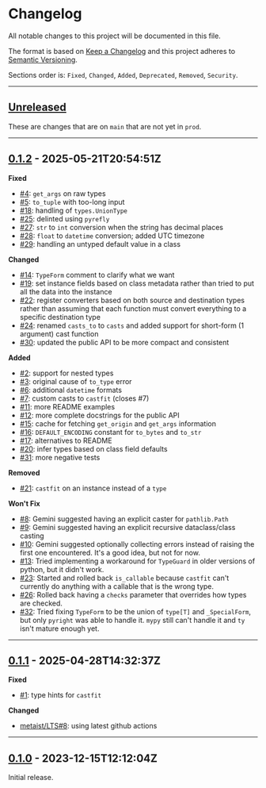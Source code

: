 # Changelog

All notable changes to this project will be documented in this file.

The format is based on [Keep a Changelog] and this project adheres to [Semantic Versioning].

Sections order is: `Fixed`, `Changed`, `Added`, `Deprecated`, `Removed`, `Security`.

[keep a changelog]: http://keepachangelog.com/en/1.0.0/
[semantic versioning]: http://semver.org/spec/v2.0.0.html

---

## [Unreleased]

[unreleased]: https://github.com/metaist/castfit/compare/prod...main

These are changes that are on `main` that are not yet in `prod`.

---

[#2]: https://github.com/metaist/castfit/issues/2
[#3]: https://github.com/metaist/castfit/issues/3
[#4]: https://github.com/metaist/castfit/issues/4
[#5]: https://github.com/metaist/castfit/issues/5
[#6]: https://github.com/metaist/castfit/issues/6
[#7]: https://github.com/metaist/castfit/issues/7
[#8]: https://github.com/metaist/castfit/issues/8
[#9]: https://github.com/metaist/castfit/issues/9
[#10]: https://github.com/metaist/castfit/issues/10
[#11]: https://github.com/metaist/castfit/issues/11
[#12]: https://github.com/metaist/castfit/issues/12
[#13]: https://github.com/metaist/castfit/issues/13
[#14]: https://github.com/metaist/castfit/issues/14
[#15]: https://github.com/metaist/castfit/issues/15
[#16]: https://github.com/metaist/castfit/issues/16
[#17]: https://github.com/metaist/castfit/issues/17
[#18]: https://github.com/metaist/castfit/issues/18
[#19]: https://github.com/metaist/castfit/issues/19
[#20]: https://github.com/metaist/castfit/issues/20
[#21]: https://github.com/metaist/castfit/issues/21
[#22]: https://github.com/metaist/castfit/issues/22
[#23]: https://github.com/metaist/castfit/issues/23
[#24]: https://github.com/metaist/castfit/issues/24
[#25]: https://github.com/metaist/castfit/issues/25
[#26]: https://github.com/metaist/castfit/issues/26
[#27]: https://github.com/metaist/castfit/issues/27
[#28]: https://github.com/metaist/castfit/issues/28
[#29]: https://github.com/metaist/castfit/issues/29
[#30]: https://github.com/metaist/castfit/issues/30
[#31]: https://github.com/metaist/castfit/issues/31
[#32]: https://github.com/metaist/castfit/issues/32
[0.1.2]: https://github.com/metaist/castfit/compare/0.1.1...0.1.2

## [0.1.2] - 2025-05-21T20:54:51Z

**Fixed**

- [#4]: `get_args` on raw types
- [#5]: `to_tuple` with too-long input
- [#18]: handling of `types.UnionType`
- [#25]: delinted using `pyrefly`
- [#27]: `str` to `int` conversion when the string has decimal places
- [#28]: `float` to `datetime` conversion; added UTC timezone
- [#29]: handling an untyped default value in a class

**Changed**

- [#14]: `TypeForm` comment to clarify what we want
- [#19]: set instance fields based on class metadata rather than tried to put all the data into the instance
- [#22]: register converters based on both source and destination types rather than assuming that each function must convert everything to a specific destination type
- [#24]: renamed `casts_to` to `casts` and added support for short-form (1 argument) cast function
- [#30]: updated the public API to be more compact and consistent

**Added**

- [#2]: support for nested types
- [#3]: original cause of `to_type` error
- [#6]: additional `datetime` formats
- [#7]: custom casts to `castfit` (closes #7)
- [#11]: more README examples
- [#12]: more complete docstrings for the public API
- [#15]: cache for fetching `get_origin` and `get_args` information
- [#16]: `DEFAULT_ENCODING` constant for `to_bytes` and `to_str`
- [#17]: alternatives to README
- [#20]: infer types based on class field defaults
- [#31]: more negative tests

**Removed**

- [#21]: `castfit` on an instance instead of a `type`

**Won't Fix**

- [#8]: Gemini suggested having an explicit caster for `pathlib.Path`
- [#9]: Gemini suggested having an explicit recursive dataclass/class casting
- [#10]: Gemini suggested optionally collecting errors instead of raising the first one encountered. It's a good idea, but not for now.
- [#13]: Tried implementing a workaround for `TypeGuard` in older versions of python, but it didn't work.
- [#23]: Started and rolled back `is_callable` because `castfit` can't currently do anything with a callable that is the wrong type.
- [#26]: Rolled back having a `checks` parameter that overrides how types are checked.
- [#32]: Tried fixing `TypeForm` to be the union of `type[T]` and `_SpecialForm`, but only `pyright` was able to handle it. `mypy` still can't handle it and `ty` isn't mature enough yet.

---

[#1]: https://github.com/metaist/castfit/issues/1
[metaist/LTS#8]: https://github.com/metaist/LTS/issues/8
[0.1.1]: https://github.com/metaist/castfit/compare/0.1.0...0.1.1

## [0.1.1] - 2025-04-28T14:32:37Z

**Fixed**

- [#1]: type hints for `castfit`

**Changed**

- [metaist/LTS#8]: using latest github actions

---

[0.1.0]: https://github.com/metaist/castfit/commits/0.1.0

## [0.1.0] - 2023-12-15T12:12:04Z

Initial release.
